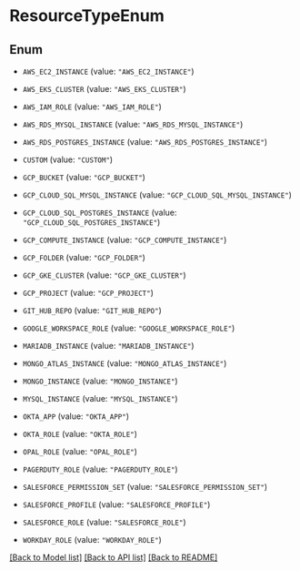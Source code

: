 # ResourceTypeEnum

## Enum


* `AWS_EC2_INSTANCE` (value: `"AWS_EC2_INSTANCE"`)

* `AWS_EKS_CLUSTER` (value: `"AWS_EKS_CLUSTER"`)

* `AWS_IAM_ROLE` (value: `"AWS_IAM_ROLE"`)

* `AWS_RDS_MYSQL_INSTANCE` (value: `"AWS_RDS_MYSQL_INSTANCE"`)

* `AWS_RDS_POSTGRES_INSTANCE` (value: `"AWS_RDS_POSTGRES_INSTANCE"`)

* `CUSTOM` (value: `"CUSTOM"`)

* `GCP_BUCKET` (value: `"GCP_BUCKET"`)

* `GCP_CLOUD_SQL_MYSQL_INSTANCE` (value: `"GCP_CLOUD_SQL_MYSQL_INSTANCE"`)

* `GCP_CLOUD_SQL_POSTGRES_INSTANCE` (value: `"GCP_CLOUD_SQL_POSTGRES_INSTANCE"`)

* `GCP_COMPUTE_INSTANCE` (value: `"GCP_COMPUTE_INSTANCE"`)

* `GCP_FOLDER` (value: `"GCP_FOLDER"`)

* `GCP_GKE_CLUSTER` (value: `"GCP_GKE_CLUSTER"`)

* `GCP_PROJECT` (value: `"GCP_PROJECT"`)

* `GIT_HUB_REPO` (value: `"GIT_HUB_REPO"`)

* `GOOGLE_WORKSPACE_ROLE` (value: `"GOOGLE_WORKSPACE_ROLE"`)

* `MARIADB_INSTANCE` (value: `"MARIADB_INSTANCE"`)

* `MONGO_ATLAS_INSTANCE` (value: `"MONGO_ATLAS_INSTANCE"`)

* `MONGO_INSTANCE` (value: `"MONGO_INSTANCE"`)

* `MYSQL_INSTANCE` (value: `"MYSQL_INSTANCE"`)

* `OKTA_APP` (value: `"OKTA_APP"`)

* `OKTA_ROLE` (value: `"OKTA_ROLE"`)

* `OPAL_ROLE` (value: `"OPAL_ROLE"`)

* `PAGERDUTY_ROLE` (value: `"PAGERDUTY_ROLE"`)

* `SALESFORCE_PERMISSION_SET` (value: `"SALESFORCE_PERMISSION_SET"`)

* `SALESFORCE_PROFILE` (value: `"SALESFORCE_PROFILE"`)

* `SALESFORCE_ROLE` (value: `"SALESFORCE_ROLE"`)

* `WORKDAY_ROLE` (value: `"WORKDAY_ROLE"`)


[[Back to Model list]](../README.md#documentation-for-models) [[Back to API list]](../README.md#documentation-for-api-endpoints) [[Back to README]](../README.md)


